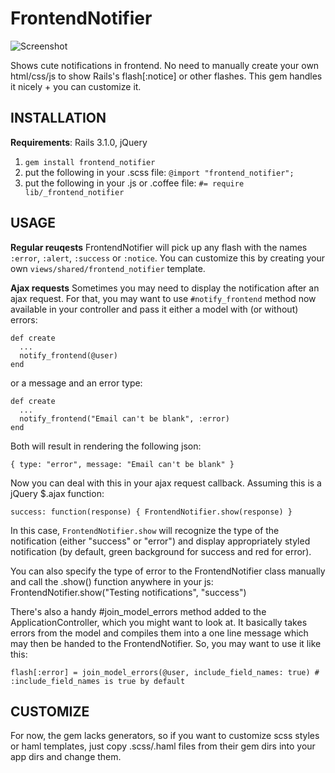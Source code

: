 FrontendNotifier
=================

![Screenshot](https://github.com/snitko/frontend_notifier/raw/master/Screenshot.png)

Shows cute notifications in frontend. No need to manually create your own html/css/js to show Rails's flash[:notice] or other flashes. This gem handles it nicely + you can customize it.

INSTALLATION
------------

**Requirements**: Rails 3.1.0, jQuery

1. `gem install frontend_notifier`
2. put the following in your .scss file: `@import "frontend_notifier";`
3. put the following in your .js or .coffee file: `#= require lib/_frontend_notifier`

USAGE
-----

**Regular reuqests**
FrontendNotifier will pick up any flash with the names `:error`, `:alert`, `:success` or `:notice`. You can customize this by creating your own `views/shared/frontend_notifier` template.

**Ajax requests**
Sometimes you may need to display the notification after an ajax request. For that, you may want to use `#notify_frontend` method now available in your controller and pass it either a model with (or without) errors:

    def create
      ...    
      notify_frontend(@user)
    end

or a message and an error type:

    def create
      ...
      notify_frontend("Email can't be blank", :error)
    end

Both will result in rendering the following json:

    { type: "error", message: "Email can't be blank" }

Now you can deal with this in your ajax request callback. Assuming this is a jQuery $.ajax function:

    success: function(response) { FrontendNotifier.show(response) }

In this case, `FrontendNotifier.show` will recognize the type of the notification (either "success" or "error") and display appropriately styled notification (by default, green background for success and red for error).

You can also specify the type of error to the FrontendNotifier class manually and call the .show() function anywhere in your js:
    FrontendNotifier.show("Testing notifications", "success")

There's also a handy #join_model_errors method added to the ApplicationController, which you might want to look at. It basically takes errors from the model and compiles them into a one line message which may then be handed to the FrontendNotifier. So, you may want to use it like this:

    flash[:error] = join_model_errors(@user, include_field_names: true) # :include_field_names is true by default

CUSTOMIZE
-----
For now, the gem lacks generators, so if you want to customize scss styles or haml templates, just copy .scss/.haml files from their gem dirs into your app dirs and change them.
